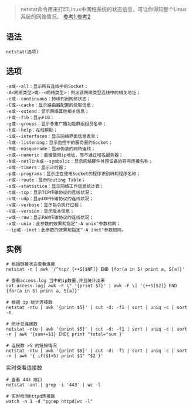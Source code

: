 > netstat命令用来打印Linux中网络系统的状态信息，可让你得知整个Linux系统的网络情况。
> [参考1](http://man.linuxde.net/netstat),[参考2]()
  
语法
---

    netstat(选项)

选项
--

    -a或--all：显示所有连线中的Socket；
    -A<网络类型>或--<网络类型>：列出该网络类型连线中的相关地址；
    -c或--continuous：持续列出网络状态；
    -C或--cache：显示路由器配置的快取信息；
    -e或--extend：显示网络其他相关信息；
    -F或--fib：显示FIB；
    -g或--groups：显示多重广播功能群组组员名单；
    -h或--help：在线帮助；
    -i或--interfaces：显示网络界面信息表单；
    -l或--listening：显示监控中的服务器的Socket；
    -M或--masquerade：显示伪装的网络连线；
    -n或--numeric：直接使用ip地址，而不通过域名服务器；
    -N或--netlink或--symbolic：显示网络硬件外围设备的符号连接名称；
    -o或--timers：显示计时器；
    -p或--programs：显示正在使用Socket的程序识别码和程序名称；
    -r或--route：显示Routing Table；
    -s或--statistice：显示网络工作信息统计表；
    -t或--tcp：显示TCP传输协议的连线状况；
    -u或--udp：显示UDP传输协议的连线状况；
    -v或--verbose：显示指令执行过程；
    -V或--version：显示版本信息；
    -w或--raw：显示RAW传输协议的连线状况；
    -x或--unix：此参数的效果和指定"-A unix"参数相同；
    --ip或--inet：此参数的效果和指定"-A inet"参数相同。

实例
---
    
    # 根据链接状态查看连接
    netstat -n | awk '/^tcp/ {++S[$NF]} END {for(a in S) print a, S[a]}'
    
    # 查看access.log 当中的ip数量,并且统计出来
    cat access.log| awk -F \" '{print $7}' | awk -F \| '{++S[$2]} END {for(a in S) print a, S[a]}'
    
    # 根据 ip 统计连接数
    netstat -ntu | awk '{print $5}' | cut -d: -f1 | sort | uniq -c | sort -n

    # 统计总连接数
    netstat -ntu | awk '{print $5}' | cut -d: -f1 | sort | uniq -c | sort -n | awk '{sum+=$1} END{ print "total="sum }'

    # 连接数 >5 的链接情况
    netstat -ntu | awk '{print $5}' | cut -d: -f1 | sort | uniq -c | sort -n | awk '{ if($1>5) print $1" "$2 }'

实时查看连接数
    
    # 查看 443 端口 
    netstat -ant | grep -i '443' | wc -l
    
    # 实时检测httpd连接数
    watch -n 1 -d "pgrep httpd|wc -l"